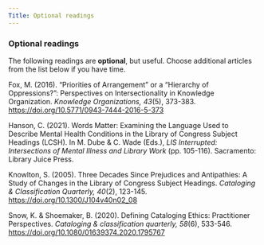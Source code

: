 ```yaml
---
Title: Optional readings
---
```

### Optional readings

The following readings are **optional**, but useful. Choose additional articles from the list below if you have time. 

Fox, M. (2016). “Priorities of Arrangement” or a “Hierarchy of Oppressions?”: Perspectives on Intersectionality in Knowledge Organization. *Knowledge Organizations, 43*(5), 373-383. <https://doi.org/10.5771/0943-7444-2016-5-373>

Hanson, C. (2021). Words Matter: Examining the Language Used to Describe Mental Health Conditions in the Library of Congress Subject Headings (LCSH). In M. Dube & C. Wade (Eds.), *LIS Interrupted: Intersections of Mental Illness and Library Work* (pp. 105-116). Sacramento: Library Juice Press. 

Knowlton, S. (2005). Three Decades Since Prejudices and Antipathies: A Study of Changes in the Library of Congress Subject Headings. *Cataloging & Classification Quarterly, 40*(2), 123-145. <https://doi.org/10.1300/J104v40n02_08>

Snow, K. & Shoemaker, B. (2020). Defining Cataloging Ethics: Practitioner Perspectives. *Cataloging & classification quarterly, 58*(6), 533-546. <https://doi.org/10.1080/01639374.2020.1795767> 
